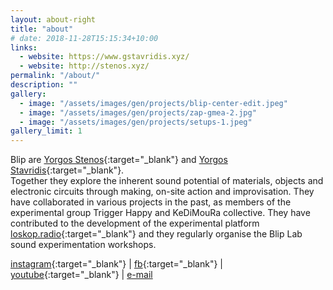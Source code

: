 ```yaml
---
layout: about-right
title: "about"
# date: 2018-11-28T15:15:34+10:00
links: 
  - website: https://www.gstavridis.xyz/
  - website: http://stenos.xyz/
permalink: "/about/"
description: ""
gallery:
  - image: "/assets/images/gen/projects/blip-center-edit.jpeg"
  - image: "/assets/images/gen/projects/zap-gmea-2.jpg"
  - image: "/assets/images/gen/projects/setups-1.jpeg"
gallery_limit: 1
---
```


Blip are [Yorgos Stenos](https://www.stenos.xyz/){:target="_blank"} and [Yorgos Stavridis](https://www.gstavridis.xyz/){:target="_blank"}.  
Together they explore the inherent sound potential of materials, objects and electronic circuits through making, on-site action and improvisation. Τhey have collaborated in various projects in the past, as members of the experimental group Trigger Happy and KeDiMouRa collective. They have contributed to the development of the experimental platform [loskop.radio](https://loskop.radio/shows/){:target="_blank"} and they regularly organise the Blip Lab sound experimentation workshops.

<!-- **Get in touch, send us an [e-mail](mailto:blipduo@gmail.com).**

**Receive updates on our upcoming activities:** -->

[instagram](https://www.instagram.com/blipduo/){:target="_blank"} | 
[fb](https://www.facebook.com/people/BLIP-duo/61553158751326/){:target="_blank"} | 
[youtube](https://www.youtube.com/watch?v=R5fRUXCq-CU&list=PL9LzXXuboQl1WgpoHlR7MEWGSoufCy5oR){:target="_blank"} |
[e-mail](mailto:blipduo@gmail.com)